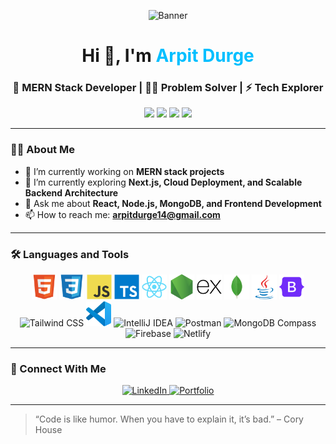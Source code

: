 
<!-- Header GIF -->
<p align="center">
  <img src="https://www.audienceplanet.com/root/template/1//images/web-development.gif" alt="Banner" />
</p>

<h1 align="center">Hi 👋, I'm <span style="color:#00BFFF;">Arpit Durge</span></h1>
<h3 align="center">🚀 MERN Stack Developer | 👨‍💻 Problem Solver | ⚡ Tech Explorer</h3>

<p align="center">
  <a href="mailto:arpitdurge14@gmail.com"><img src="https://img.shields.io/badge/Email-D14836?style=for-the-badge&logo=gmail&logoColor=white" /></a>
  <a href="https://www.linkedin.com/in/arpit-durge" target="_blank"><img src="https://img.shields.io/badge/LinkedIn-0077B5?style=for-the-badge&logo=linkedin&logoColor=white" /></a>
  <a href="https://instagram.com/arrpit_03" target="_blank"><img src="https://img.shields.io/badge/Instagram-E4405F?style=for-the-badge&logo=instagram&logoColor=white" /></a>
  <a href="https://portfolio-arpit-durge-50e71.web.app" target="_blank"><img src="https://img.shields.io/badge/Portfolio-000000?style=for-the-badge&logo=vercel&logoColor=white" /></a>
</p>

---

### 🙋‍♂️ About Me

- 🔭 I’m currently working on **MERN stack projects**
- 🌱 I’m currently exploring **Next.js, Cloud Deployment, and Scalable Backend Architecture**
- 💬 Ask me about **React, Node.js, MongoDB, and Frontend Development**
- 📫 How to reach me: **arpitdurge14@gmail.com**

---

### 🛠️ Languages and Tools

<p align="center">
  <!-- Languages & Frameworks -->
  <img src="https://raw.githubusercontent.com/devicons/devicon/master/icons/html5/html5-original.svg" alt="HTML5" width="40" height="40"/>
  <img src="https://raw.githubusercontent.com/devicons/devicon/master/icons/css3/css3-original.svg" alt="CSS3" width="40" height="40"/>
  <img src="https://raw.githubusercontent.com/devicons/devicon/master/icons/javascript/javascript-original.svg" alt="JavaScript" width="40" height="40"/>
  <img src="https://raw.githubusercontent.com/devicons/devicon/master/icons/typescript/typescript-original.svg" alt="TypeScript" width="40" height="40"/>
  <img src="https://raw.githubusercontent.com/devicons/devicon/master/icons/react/react-original.svg" alt="React" width="40" height="40"/>
  <img src="https://raw.githubusercontent.com/devicons/devicon/master/icons/nodejs/nodejs-original.svg" alt="Node.js" width="40" height="40"/>
  <img src="https://raw.githubusercontent.com/devicons/devicon/master/icons/express/express-original.svg" alt="Express" width="40" height="40"/>
  <img src="https://raw.githubusercontent.com/devicons/devicon/master/icons/mongodb/mongodb-original.svg" alt="MongoDB" width="40" height="40"/>
  <img src="https://raw.githubusercontent.com/devicons/devicon/master/icons/java/java-original.svg" alt="Java" width="40" height="40"/>
  <img src="https://raw.githubusercontent.com/devicons/devicon/master/icons/bootstrap/bootstrap-plain.svg" alt="Bootstrap" width="40" height="40"/>
  <img src="https://www.vectorlogo.zone/logos/tailwindcss/tailwindcss-icon.svg" alt="Tailwind CSS" width="40" height="40"/>  
  <!-- Tools -->
  <img src="https://raw.githubusercontent.com/devicons/devicon/master/icons/vscode/vscode-original.svg" alt="VS Code" width="40" height="40"/>
  <img src="https://img.icons8.com/color/48/000000/intellij-idea.png" alt="IntelliJ IDEA" width="40" height="40"/>
  <img src="https://img.icons8.com/external-tal-revivo-shadow-tal-revivo/48/null/external-postman-is-the-only-complete-api-development-environment-logo-shadow-tal-revivo.png" alt="Postman" width="40" height="40"/>
  <img src="https://img.icons8.com/external-tal-revivo-shadow-tal-revivo/48/null/external-mongodb-a-cross-platform-document-oriented-database-program-logo-shadow-tal-revivo.png" alt="MongoDB Compass" width="40" height="40"/>
  <img src="https://www.vectorlogo.zone/logos/firebase/firebase-icon.svg" alt="Firebase" width="40" height="40"/>
  <img src="https://www.vectorlogo.zone/logos/netlify/netlify-icon.svg" alt="Netlify" width="40" height="40"/>
</p>

---

### 🔗 Connect With Me

<p align="center">
  <a href="https://www.linkedin.com/in/arpit-durge" target="_blank">
    <img src="https://img.shields.io/badge/LinkedIn-Connect-blue?style=for-the-badge&logo=linkedin" alt="LinkedIn"/>
  </a>
  <a href="https://portfolio-arpit-durge-50e71.web.app" target="_blank">
    <img src="https://img.shields.io/badge/Visit-Portfolio-black?style=for-the-badge&logo=vercel" alt="Portfolio"/>
  </a>
</p>

---

> “Code is like humor. When you have to explain it, it’s bad.” – Cory House
